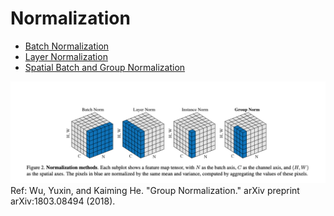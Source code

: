 # Normalization

- [Batch Normalization](assignment_2/normalization/Batch_Normalization.md)
- [Layer Normalization](assignment_2/normalization/Layer_Normalization.md)
- [Spatial Batch and Group Normalization](assignment_2/normalization/Spatial_Group_Normalization.md)


![image_description](normalizations.png)
Ref: Wu, Yuxin, and Kaiming He. "Group Normalization." arXiv preprint arXiv:1803.08494 (2018).
